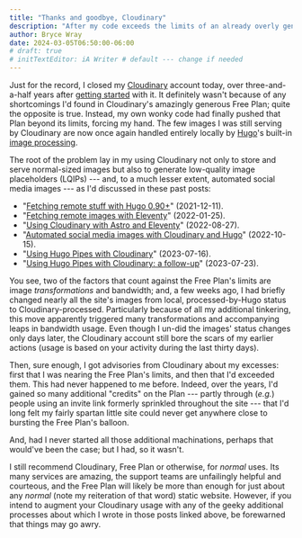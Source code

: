 ```yaml
---
title: "Thanks and goodbye, Cloudinary"
description: "After my code exceeds the limits of an already overly generous Free Plan, I again process all images locally."
author: Bryce Wray
date: 2024-03-05T06:50:00-06:00
# draft: true
# initTextEditor: iA Writer # default --- change if needed
---
```


Just for the record, I closed my [Cloudinary](https://cloudinary.com) account today, over three-and-a-half years after [getting started](/posts/2020/07/transformed/) with it. It definitely wasn't because of any shortcomings I'd found in Cloudinary's amazingly generous Free Plan; quite the opposite is true. Instead, my own wonky code had finally pushed that Plan beyond its limits, forcing my hand. The few images I was still serving by Cloudinary are now once again handled entirely locally by [Hugo](https://gohugo.io)'s built-in [image processing](https://gohugo.io/content-management/image-processing/).

<!--more-->

The root of the problem lay in my using Cloudinary not only to store and serve normal-sized images but also to generate low-quality image placeholders (LQIPs) --- and, to a much lesser extent, automated social media images --- as I'd discussed in these past posts:

- "[Fetching remote stuff with Hugo 0.90+](/posts/2021/12/fetching-remote-stuff-hugo-0-90-plus/)" (<span class="nobrk">2021-12-11</span>).
- "[Fetching remote images with Eleventy](/posts/2022/01/fetching-remote-images-eleventy/)" (<span class="nobrk">2022-01-25</span>).
- "[Using Cloudinary with Astro and Eleventy](/posts/2022/08/using-cloudinary-astro-eleventy/)" (<span class="nobrk">2022-08-27</span>).
- "[Automated social media images with Cloudinary and Hugo](/posts/2022/10/automated-social-media-images-cloudinary-hugo/)" (<span class="nobrk">2022-10-15</span>).
- "[Using Hugo Pipes with Cloudinary](/posts/2023/07/hugo-pipes-cloudinary/)" (<span class="nobrk">2023-07-16</span>).
- "[Using Hugo Pipes with Cloudinary: a follow-up](/posts/2023/07/hugo-pipes-cloudinary-follow-up/)" (<span class="nobrk">2023-07-23</span>).

You see, two of the factors that count against the Free Plan's limits are image *transformations* and bandwidth; and, a few weeks ago, I had briefly changed nearly all the site's images from local, processed-by-Hugo status to Cloudinary-processed. Particularly because of all my additional tinkering, this move apparently triggered many transformations and accompanying leaps in bandwidth usage. Even though I un-did the images' status changes only days later, the Cloudinary account still bore the scars of my earlier actions (usage is based on your activity during the last thirty days).

Then, sure enough, I got advisories from Cloudinary about my excesses: first that I was nearing the Free Plan's limits, and then that I'd exceeded them. This had never happened to me before. Indeed, over the years, I'd gained so many additional "credits" on the Plan --- partly through (*e.g.*) people using an invite link formerly sprinkled throughout the site --- that I'd long felt my fairly spartan little site could never get anywhere close to bursting the Free Plan's balloon.

And, had I never started all those additional machinations, perhaps that would've been the case; but I had, so it wasn't.

I still recommend Cloudinary, Free Plan or otherwise, for *normal* uses. Its many services are amazing, the support teams are unfailingly helpful and courteous, and the Free Plan will likely be more than enough for just about any *normal* (note my reiteration of that word) static website. However, if you intend to augment your Cloudinary usage with any of the geeky additional processes about which I wrote in those posts linked above, be forewarned that things may go awry.
